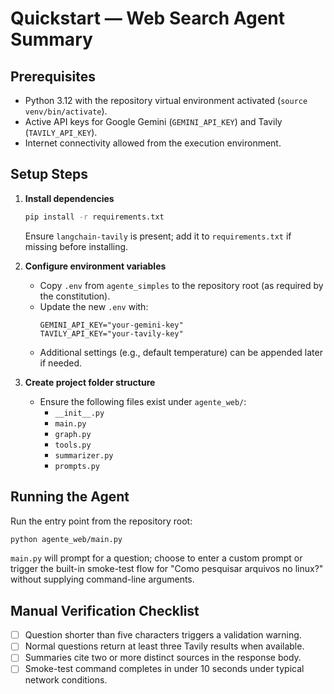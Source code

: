 # Quickstart — Web Search Agent Summary

## Prerequisites
- Python 3.12 with the repository virtual environment activated (`source venv/bin/activate`).
- Active API keys for Google Gemini (`GEMINI_API_KEY`) and Tavily (`TAVILY_API_KEY`).
- Internet connectivity allowed from the execution environment.

## Setup Steps
1. **Install dependencies**
   ```bash
   pip install -r requirements.txt
   ```
   Ensure `langchain-tavily` is present; add it to `requirements.txt` if missing before installing.

2. **Configure environment variables**
   - Copy `.env` from `agente_simples` to the repository root (as required by the constitution).
   - Update the new `.env` with:
     ```
     GEMINI_API_KEY="your-gemini-key"
     TAVILY_API_KEY="your-tavily-key"
     ```
   - Additional settings (e.g., default temperature) can be appended later if needed.

3. **Create project folder structure**
   - Ensure the following files exist under `agente_web/`:
     - `__init__.py`
     - `main.py`
     - `graph.py`
     - `tools.py`
     - `summarizer.py`
     - `prompts.py`

## Running the Agent
Run the entry point from the repository root:
```bash
python agente_web/main.py
```
`main.py` will prompt for a question; choose to enter a custom prompt or trigger the built-in smoke-test flow for "Como pesquisar arquivos no linux?" without supplying command-line arguments.

## Manual Verification Checklist
- [ ] Question shorter than five characters triggers a validation warning.
- [ ] Normal questions return at least three Tavily results when available.
- [ ] Summaries cite two or more distinct sources in the response body.
- [ ] Smoke-test command completes in under 10 seconds under typical network conditions.
